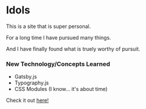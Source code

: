 # Idols
This is a site that is super personal. 

For a long time I have pursued many things.

And I have finally found what is truely worthy of pursuit.

### New Technology/Concepts Learned
* Gatsby.js
* Typography.js
* CSS Modules (I know... it's about time)

Check it out [here!](http://www.joshuawootonn.com/idols)